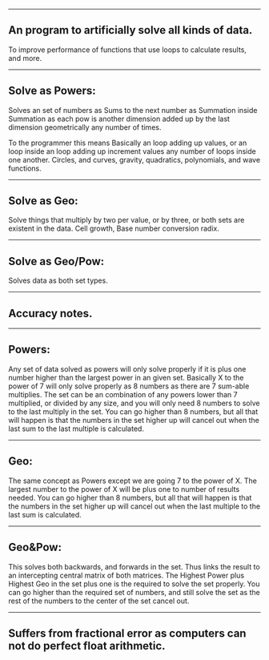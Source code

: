 ------------------------------------------------------------------------------------------------------------------
An program to artificially solve all kinds of data.
------------------------------------------------------------------------------------------------------------------

To improve performance of functions that use loops to calculate results, and more.

------------------------------------------------------------------------------------------------------------------
Solve as Powers:
------------------------------------------------------------------------------------------------------------------

Solves an set of numbers as Sums to the next number as Summation inside Summation as each pow is another dimension added up by the last dimension geometrically any number of times.

To the programmer this means Basically an loop adding up values, or an loop inside an loop adding up increment values any number of loops inside one another. Circles, and curves, gravity, quadratics, polynomials, and wave functions.

------------------------------------------------------------------------------------------------------------------
Solve as Geo:
------------------------------------------------------------------------------------------------------------------

Solve things that multiply by two per value, or by three, or both sets are existent in the data.
Cell growth, Base number conversion radix.

------------------------------------------------------------------------------------------------------------------
Solve as Geo/Pow:
------------------------------------------------------------------------------------------------------------------

Solves data as both set types.

------------------------------------------------------------------------------------------------------------------
Accuracy notes.
------------------------------------------------------------------------------------------------------------------

------------------------------------------------------------------------------------------------------------------
Powers:
------------------------------------------------------------------------------------------------------------------

Any set of data solved as powers will only solve properly if it is plus one number higher than the largest power in an given set. Basically X to the power of 7 will only solve properly as 8 numbers as there are 7 sum-able multiplies. The set can be an combination of any powers lower than 7 multiplied, or divided by any size, and you will only need 8 numbers to solve to the last multiply in the set. You can go higher than 8 numbers, but all that will happen is that the numbers in the set higher up will cancel out when the last sum to the last multiple is calculated.

------------------------------------------------------------------------------------------------------------------
Geo:
------------------------------------------------------------------------------------------------------------------

The same concept as Powers except we are going 7 to the power of X. The largest number to the power of X will be plus one to number of results needed. You can go higher than 8 numbers, but all that will happen is that the numbers in the set higher up will cancel out when the last multiple to the last sum is calculated.

------------------------------------------------------------------------------------------------------------------
Geo&Pow:
------------------------------------------------------------------------------------------------------------------

This solves both backwards, and forwards in the set. Thus links the result to an intercepting central matrix of both matrices. The Highest Power plus Highest Geo in the set plus one is the required to solve the set properly. You can go higher than the required set of numbers, and still solve the set as the rest of the numbers to the center of the set cancel out.

------------------------------------------------------------------------------------------------------------------
Suffers from fractional error as computers can not do perfect float arithmetic.
------------------------------------------------------------------------------------------------------------------
